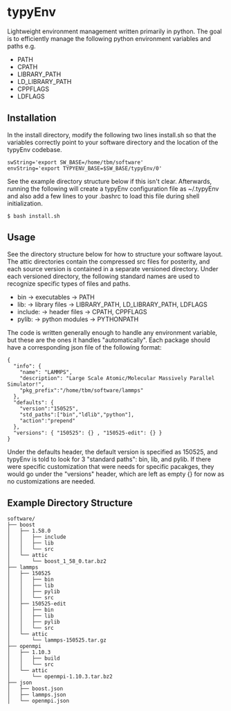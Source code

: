 # typyEnv #

Lightweight environment management written primarily in python. The goal is to efficiently manage the following python environment variables and paths e.g.

* PATH
* CPATH
* LIBRARY_PATH
* LD_LIBRARY_PATH
* CPPFLAGS
* LDFLAGS

## Installation ##
In the install directory, modify the following two lines install.sh so that the variables correctly point to your software directory and the location of the typyEnv codebase.
``` 
swString='export SW_BASE=/home/tbm/software'
envString='export TYPYENV_BASE=$SW_BASE/typyEnv/0'
```
See the example directory structure below if this isn't clear. Afterwards, running the following will create a typyEnv configuration file as ~/.typyEnv and also add a few lines to your .bashrc to load this file during shell initialization.
```
$ bash install.sh 
```

## Usage ##
See the directory structure below for how to structure your software layout. The attic directories contain the compressed src files for posterity, and each source version is contained in a separate versioned directory. Under each versioned directory, the following standard names are used to recognize specific types of files and paths.

* bin      -> executables     -> PATH
* lib:     -> library files   -> LIBRARY_PATH, LD_LIBRARY_PATH, LDFLAGS
* include: -> header files    -> CPATH, CPPFLAGS
* pylib:   -> python modules  -> PYTHONPATH

The code is written generally enough to handle any environment variable, but these are the ones it handles "automatically". Each package should have a corresponding json file of the following format:
```
{
  "info": {
    "name": "LAMMPS",
    "description": "Large Scale Atomic/Molecular Massively Parallel Simulator!",
    "pkg_prefix":"/home/tbm/software/lammps"
  },
  "defaults": {
    "version":"150525",
    "std_paths":["bin","ldlib","python"],
    "action":"prepend"
  },
  "versions": { "150525": {} , "150525-edit": {} }
}

```
Under the defaults header, the default version is specified as 150525, and typyEnv is told to look for 3 "standard paths": bin, lib, and pylib. If there were specific customization that were needs for specific pacakges, they would go under the "versions" header, which are left as empty {} for now as no customizations are needed. 

## Example Directory Structure ##
```
software/
├── boost
│   ├── 1.58.0
│   │   ├── include
│   │   ├── lib
│   │   └── src
│   └── attic
│       └── boost_1_58_0.tar.bz2
├── lammps
│   ├── 150525
│   │   ├── bin
│   │   ├── lib
│   │   ├── pylib
│   │   └── src
│   ├── 150525-edit
│   │   ├── bin
│   │   ├── lib
│   │   ├── pylib
│   │   └── src
│   └── attic
│       └── lammps-150525.tar.gz
├── openmpi
│   ├── 1.10.3
│   │   ├── build
│   │   └── src
│   └── attic
│       └── openmpi-1.10.3.tar.bz2
├── json
│   ├── boost.json
│   ├── lammps.json
│   └── openmpi.json

```